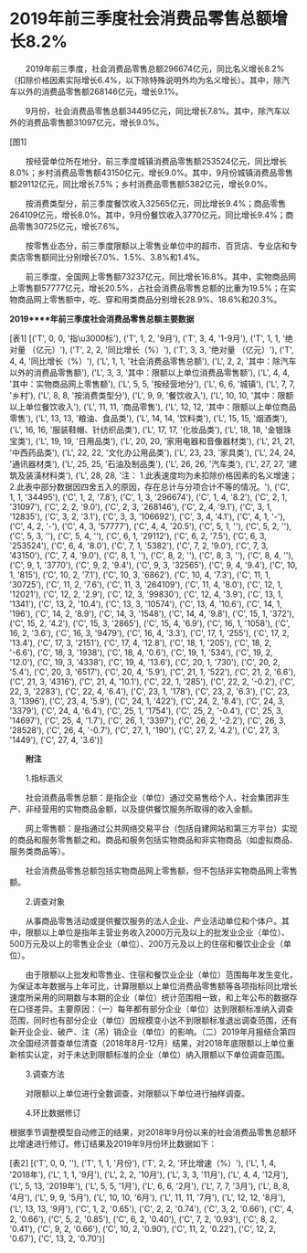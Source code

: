 # 2019年前三季度社会消费品零售总额增长8.2%

　　2019年前三季度，社会消费品零售总额296674亿元，同比名义增长8.2%（扣除价格因素实际增长6.4%，以下除特殊说明外均为名义增长）。其中，除汽车以外的消费品零售额268146亿元，增长9.1%。

　　9月份，社会消费品零售总额34495亿元，同比增长7.8%。其中，除汽车以外的消费品零售额31097亿元，增长9.0%。

[图1]

　　按经营单位所在地分，前三季度城镇消费品零售额253524亿元，同比增长8.0%；乡村消费品零售额43150亿元，增长9.0%。其中，9月份城镇消费品零售额29112亿元，同比增长7.5%；乡村消费品零售额5382亿元，增长9.0%。

　　按消费类型分，前三季度餐饮收入32565亿元，同比增长9.4%；商品零售264109亿元，增长8.0%。其中，9月份餐饮收入3770亿元，同比增长9.4%；商品零售30725亿元，增长7.6%。

　　按零售业态分，前三季度限额以上零售业单位中的超市、百货店、专业店和专卖店零售额同比分别增长7.0%、1.5%、3.8%和1.4%。

　　前三季度，全国网上零售额73237亿元，同比增长16.8%。其中，实物商品网上零售额57777亿元，增长20.5%，占社会消费品零售总额的比重为19.5%；在实物商品网上零售额中，吃、穿和用类商品分别增长28.9%、18.6%和20.3%。

**2019****年前三季度社会消费品零售总额主要数据**

[表1]
[('T', 0, 0, '指\u3000标'), ('T', 1, 2, '9月'), ('T', 3, 4, '1-9月'), ('T', 1, 1, '绝对量 （亿元）'), ('T', 2, 2, '同比增长（%）'), ('T', 3, 3, '绝对量 （亿元）'), ('T', 4, 4, '同比增长（%）'), ('L', 1, 1, '社会消费品零售总额'), ('L', 2, 2, '其中：除汽车以外的消费品零售额'), ('L', 3, 3, '其中：限额以上单位消费品零售额'), ('L', 4, 4, '其中：实物商品网上零售额'), ('L', 5, 5, '按经营地分'), ('L', 6, 6, '城镇'), ('L', 7, 7, '乡村'), ('L', 8, 8, '按消费类型分'), ('L', 9, 9, '餐饮收入'), ('L', 10, 10, '其中：限额以上单位餐饮收入'), ('L', 11, 11, '商品零售'), ('L', 12, 12, '其中：限额以上单位商品零售'), ('L', 13, 13, '粮油、食品类'), ('L', 14, 14, '饮料类'), ('L', 15, 15, '烟酒类'), ('L', 16, 16, '服装鞋帽、针纺织品类'), ('L', 17, 17, '化妆品类'), ('L', 18, 18, '金银珠宝类'), ('L', 19, 19, '日用品类'), ('L', 20, 20, '家用电器和音像器材类'), ('L', 21, 21, '中西药品类'), ('L', 22, 22, '文化办公用品类'), ('L', 23, 23, '家具类'), ('L', 24, 24, '通讯器材类'), ('L', 25, 25, '石油及制品类'), ('L', 26, 26, '汽车类'), ('L', 27, 27, '建筑及装潢材料类'), ('L', 28, 28, '注： 1.此表速度均为未扣除价格因素的名义增速； 2.此表中部分数据因四舍五入的原因，存在总计与分项合计不等的情况。'), ('C', 1, 1, '34495'), ('C', 1, 2, '7.8'), ('C', 1, 3, '296674'), ('C', 1, 4, '8.2'), ('C', 2, 1, '31097'), ('C', 2, 2, '9.0'), ('C', 2, 3, '268146'), ('C', 2, 4, '9.1'), ('C', 3, 1, '12835'), ('C', 3, 2, '3.1'), ('C', 3, 3, '106692'), ('C', 3, 4, '4.1'), ('C', 4, 1, '-'), ('C', 4, 2, '-'), ('C', 4, 3, '57777'), ('C', 4, 4, '20.5'), ('C', 5, 1, ''), ('C', 5, 2, ''), ('C', 5, 3, ''), ('C', 5, 4, ''), ('C', 6, 1, '29112'), ('C', 6, 2, '7.5'), ('C', 6, 3, '253524'), ('C', 6, 4, '8.0'), ('C', 7, 1, '5382'), ('C', 7, 2, '9.0'), ('C', 7, 3, '43150'), ('C', 7, 4, '9.0'), ('C', 8, 1, ''), ('C', 8, 2, ''), ('C', 8, 3, ''), ('C', 8, 4, ''), ('C', 9, 1, '3770'), ('C', 9, 2, '9.4'), ('C', 9, 3, '32565'), ('C', 9, 4, '9.4'), ('C', 10, 1, '815'), ('C', 10, 2, '7.1'), ('C', 10, 3, '6862'), ('C', 10, 4, '7.3'), ('C', 11, 1, '30725'), ('C', 11, 2, '7.6'), ('C', 11, 3, '264109'), ('C', 11, 4, '8.0'), ('C', 12, 1, '12021'), ('C', 12, 2, '2.9'), ('C', 12, 3, '99830'), ('C', 12, 4, '3.9'), ('C', 13, 1, '1341'), ('C', 13, 2, '10.4'), ('C', 13, 3, '10574'), ('C', 13, 4, '10.6'), ('C', 14, 1, '196'), ('C', 14, 2, '8.9'), ('C', 14, 3, '1548'), ('C', 14, 4, '9.8'), ('C', 15, 1, '372'), ('C', 15, 2, '4.2'), ('C', 15, 3, '2865'), ('C', 15, 4, '6.9'), ('C', 16, 1, '1058'), ('C', 16, 2, '3.6'), ('C', 16, 3, '9479'), ('C', 16, 4, '3.3'), ('C', 17, 1, '255'), ('C', 17, 2, '13.4'), ('C', 17, 3, '2151'), ('C', 17, 4, '12.8'), ('C', 18, 1, '205'), ('C', 18, 2, '-6.6'), ('C', 18, 3, '1938'), ('C', 18, 4, '0.6'), ('C', 19, 1, '534'), ('C', 19, 2, '12.0'), ('C', 19, 3, '4338'), ('C', 19, 4, '13.6'), ('C', 20, 1, '730'), ('C', 20, 2, '5.4'), ('C', 20, 3, '6517'), ('C', 20, 4, '5.9'), ('C', 21, 1, '522'), ('C', 21, 2, '6.6'), ('C', 21, 3, '4316'), ('C', 21, 4, '10.1'), ('C', 22, 1, '285'), ('C', 22, 2, '-0.2'), ('C', 22, 3, '2283'), ('C', 22, 4, '6.4'), ('C', 23, 1, '178'), ('C', 23, 2, '6.3'), ('C', 23, 3, '1396'), ('C', 23, 4, '5.9'), ('C', 24, 1, '422'), ('C', 24, 2, '8.4'), ('C', 24, 3, '3379'), ('C', 24, 4, '6.4'), ('C', 25, 1, '1754'), ('C', 25, 2, '-0.4'), ('C', 25, 3, '14697'), ('C', 25, 4, '1.7'), ('C', 26, 1, '3397'), ('C', 26, 2, '-2.2'), ('C', 26, 3, '28528'), ('C', 26, 4, '-0.7'), ('C', 27, 1, '190'), ('C', 27, 2, '4.2'), ('C', 27, 3, '1449'), ('C', 27, 4, '3.6')]

　　**附注**

　　1.指标涵义

　　社会消费品零售总额：是指企业（单位）通过交易售给个人、社会集团非生产、非经营用的实物商品金额，以及提供餐饮服务所取得的收入金额。

　　网上零售额：是指通过公共网络交易平台（包括自建网站和第三方平台）实现的商品和服务零售额之和。商品和服务包括实物商品和非实物商品（如虚拟商品、服务类商品等）。

　　社会消费品零售总额包括实物商品网上零售额，但不包括非实物商品网上零售额。

　　2.调查对象

　　从事商品零售活动或提供餐饮服务的法人企业、产业活动单位和个体户。其中，限额以上单位是指年主营业务收入2000万元及以上的批发业企业（单位）、500万元及以上的零售业企业（单位）、200万元及以上的住宿和餐饮业企业（单位）。

　　由于限额以上批发和零售业、住宿和餐饮业企业（单位）范围每年发生变化，为保证本年数据与上年可比，计算限额以上单位消费品零售额等各项指标同比增长速度所采用的同期数与本期的企业（单位）统计范围相一致，和上年公布的数据存在口径差异。主要原因：（一）每年都有部分企业（单位）达到限额标准纳入调查范围，同时也有部分企业（单位）因规模变小达不到限额标准退出调查范围，还有新开业企业、破产、注（吊）销企业（单位）的影响。（二）2019年月报结合第四次全国经济普查单位清查（2018年8月\-12月）结果，对2018年底限额以上单位重新核实认定，对于未达到限额标准的企业（单位）纳入限额以下单位调查范围。

　　3.调查方法

　　对限额以上单位进行全数调查，对限额以下单位进行抽样调查。

　　4.环比数据修订

根据季节调整模型自动修正的结果，对2018年9月份以来的社会消费品零售总额环比增速进行修订。修订结果及2019年9月份环比数据如下：

[表2]
[('T', 0, 0, ''), ('T', 1, 1, '月份'), ('T', 2, 2, '环比增速（%）'), ('L', 1, 4, '2018年'), ('L', 1, 1, '9月'), ('L', 2, 2, '10月'), ('L', 3, 3, '11月'), ('L', 4, 4, '12月'), ('L', 5, 13, '2019年'), ('L', 5, 5, '1月'), ('L', 6, 6, '2月'), ('L', 7, 7, '3月'), ('L', 8, 8, '4月'), ('L', 9, 9, '5月'), ('L', 10, 10, '6月'), ('L', 11, 11, '7月'), ('L', 12, 12, '8月'), ('L', 13, 13, '9月'), ('C', 1, 2, '0.65'), ('C', 2, 2, '0.74'), ('C', 3, 2, '0.66'), ('C', 4, 2, '0.66'), ('C', 5, 2, '0.85'), ('C', 6, 2, '0.40'), ('C', 7, 2, '0.93'), ('C', 8, 2, '0.41'), ('C', 9, 2, '0.66'), ('C', 10, 2, '0.90'), ('C', 11, 2, '0.22'), ('C', 12, 2, '0.67'), ('C', 13, 2, '0.70')]